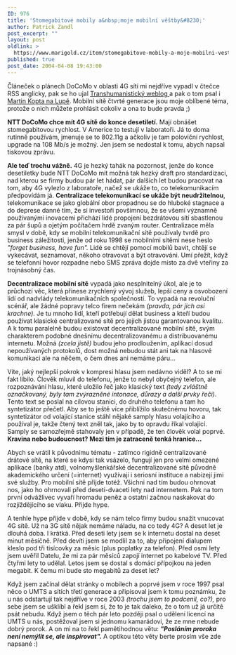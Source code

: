 ```yaml
---
ID: 976
title: 'Stomegabitové mobily a&nbsp;moje mobilní věštby&#8230;'
author: Patrick Zandl
post_excerpt: ""
layout: post
oldlink: >
  https://www.marigold.cz/item/stomegabitove-mobily-a-moje-mobilni-vestby
published: true
post_date: 2004-04-08 19:43:00
---
```

<p>
Článeček o plánech DoCoMo v oblasti 4G sítí mi nejdříve vypadl v čtečce RSS anglicky, pak se ho ujal <A href="http://www.transhumanismus.cz/blog.php?time=040412#223" target=_blank>Transhumanistický weblog </A>a pak o tom psal i <A href="http://www.lupa.cz/" target=_blank>Martin Kopta na Lupě</A>. Mobilní sítě čtvrté generace jsou moje oblíbené téma, protože o nich můžete prohlásit cokoliv a ona to bude pravda ;)</p>

<p>
<STRONG>NTT DoCoMo chce mít 4G sítě do konce desetiletí.</STRONG> Mají obnášet stomegabitovou rychlost. V Americe to testují v laboratoři. Já to doma rutinně používám, jmenuje se to 802.11g a ačkoliv je tam poloviční rychlost, upgrade na 108 Mb/s je možný. Jen jsem se nedostal k tomu, abych napsal tiskovou zprávu. </p>

<p>
<STRONG>Ale teď trochu vážně.</STRONG> 4G je hezký tahák na pozornost, jenže do konce desetiletky bude NTT DoCoMo mít možná tak hezký draft pro standardizaci, nad kterou se firmy budou pár let hádat, pár dalších let budou pracovat na tom, aby 4G vylezlo z laboratoře, načež se ukáže to, co telekomunikacím předpovídám já. <STRONG>Centralizace telekomunikací se ukáže být neudržitelnou</STRONG>, telekomunikace se jako globální obor propadnou se do hluboké stagnace a do deprese danné tím, že si investoři povšimnou, že se všemi významně používanými inovacemi přichází lidé propojení bezdrátovou sítí sbastlenou za pár šupů a ojetým počítačem hrdě zvaným router. Centralizace měla smysl v době, kdy se mobilní telekomunikační sítě používaly tvrdě pro business záležitosti, jenže od roku 1998 se mobilními sítěmi nese heslo <EM>"forget business, have fun".</EM> Lidé se chtějí pomocí mobilů bavit, chtějí se vykecávat, seznamovat, někoho otravovat a být otravováni. Umí přežít, když se telefonní hovor rozpadne nebo SMS zpráva dojde místo za dvě vteřiny za trojnásobný čas. </p>

<p>
<STRONG>Decentralizace mobilní sítě</STRONG> vypadá jako nesplnitelný úkol, ale je to průchozí věc, která přinese zrychlený vývoj služeb, lepší ceny a osvobození lidí od nadvlády telekomunikačních společností. To vypadá na revoluční scénář, ale žádné popravy telco firem nečekám <EM>(pravda, pár jich asi krachne).</EM> Je tu mnoho lidí, kteří potřebují dělat business a kteří budou používat klasické centralizované sítě pro jejich jistou garantovanou kvalitu. A k tomu paralelně budou existovat decentralizované mobilní sítě, svým charakterem podobné dnešnímu decentralizovanému a distribuovanému internetu. Možná <EM>(zcela jistě) </EM>budou jeho prodloužením, aplikací dosud nepoužívaných protokolů, dost možná nebudou stát ani tak na hlasové komunikaci ale na něčem, o čem dnes ani nemáme páru...</p>

<p>
Víte, jaký nejlepší pokrok v kompresi hlasu jsem nedávno viděl? A to se mi fakt líbilo. Člověk mluvil do telefonu, jenže to nebyl obyčejný telefon, ale rozpoznávání hlasu, které uložilo řeč jako klasický text <I>(tedy zvláštně označkovaný, byly tam zvýrazněné intonace, důrazy a další prvky řeči)</I>. Tento text se poslal na cílovou stanici, do druhého telefonu a tam ho syntetizátor přečetl. Aby se to ještě více přiblížilo skutečnému hovoru, tak syntetizátor od volající stanice stáhl nějaké samply hlasu volajícího a používal je, takže čtený text zněl tak, jako by to opravdu říkal volající. Samply se samozřejmě stahovaly jen v případě, že ten člověk volal poprvé. <STRONG>Kravina nebo budoucnost? Mezi tím je zatraceně tenká hranice... </STRONG></p>

<p>
Abych se vrátil k původnímu tématu - zatímco rigidně centralizované drátové sítě, na které se kdysi tak vsázelo, fungují jen pro velmi omezené aplikace (banky atd), volnomyšlenkářské decentralizované sítě původně akademického určení (=internet)&#160;využívají i seriosní instituce a nabízejí jimi své služby. Pro mobilní sítě přijde totéž. Všichni nad tím budou ohrnovat nos, jako ho ohrnovali před deseti-dvaceti lety nad internetem. Pak na tom první odvážlivec vyvaří hromadu peněz a ostatní začnou naskakovat do rozjíždějícího se vlaku. Přijde hype.</p>

<p>
A tenhle hype přijde v době, kdy se nám telco firmy budou snažit vnucovat 4G sítě. Už na 3G sítě nějak nemáme náladu, na co tedy 4G? A deset let je dlouhá doba. I krátká. Před deseti lety jsem se k internetu dostal na deset minut měsíčně. Před devíti jsem se modlil za to, aby připojení dialupem kleslo pod tři tisícovky za měsíc (plus poplatky za telefon). Před osmi lety jsem uvěřil Datelu, že mi za pár měsíců zapojí internet po kabelové TV. Před čtyřmi lety to udělal. Letos jsem se dostal s domácí přípojkou na jeden megabit. K čemu mi bude sto megabitů za deset let? </p>

<p>
Když jsem začínal dělat stránky o mobilech a poprvé jsem v roce 1997 psal něco o UMTS a sítích třetí generace a připisoval jsem k tomu poznámku, že u nás odstartují tak nejdříve v roce 2003 <EM>(trochu jsem to podcenil, co?),</EM> pro sebe jsem se ušklíbl a řekl jsem si, že to je tak daleko, že o tom už já určitě psát nebudu. Když jsem o těch pár leto později&#160;psal o udělení licencí na UMTS u nás, postěžoval jsem si jednomu kamarádovi, že ze mne nebude dobrý prorok. A on mi na to řekl pamětihodnou větu: <STRONG><EM>"Posláním proroka není nemýlit se, ale inspirovat".</EM></STRONG> A optikou této věty berte prosím vše zde napsané :)</p>
